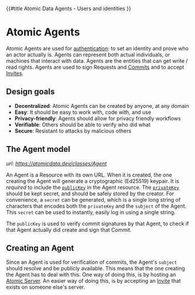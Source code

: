 {{#title Atomic Data Agents - Users and identities }}
# Atomic Agents

Atomic Agents are used for [authentication](./authentication.md): to set an identity and prove who an actor actually is.
Agents can represent both actual individuals, or machines that interact with data.
Agents are the entities that can get write / read rights.
Agents are used to sign Requests and [Commits](commits/intro.md) and to accept [Invites](invitations.md).

## Design goals

- **Decentralized**: Atomic Agents can be created by anyone, at any domain
- **Easy**: It should be easy to work with, code with, and use
- **Privacy-friendly**: Agents should allow for privacy friendly workflows
- **Verifiable**: Others should be able to verify who did what
- **Secure**: Resistant to attacks by malicious others

## The Agent model

_url: https://atomicdata.dev/classes/Agent_

An Agent is a Resource with its own URL.
When it is created, the one creating the Agent will generate a cryptographic (Ed25519) keypair.
It is _required_ to include the [`publicKey`](https://atomicdata.dev/properties/publicKey) in the Agent resource.
The [`privateKey`](https://atomicdata.dev/properties/privateKey) should be kept secret, and should be safely stored by the creator.
For convenience, a `secret` can be generated, which is a single long string of characters that encodes both the `privateKey` and the `subject` of the Agent.
This `secret` can be used to instantly, easily log in using a single string.

The `publicKey` is used to verify commit signatures by that Agent, to check if that Agent actually did create and sign that Commit.

## Creating an Agent

Since an Agent is used for verification of commits, the Agent's `subject` should resolve and be publicly available.
This means that the one creating the Agent has to deal with this.
One way of doing this, is by hosting an [Atomic Server](https://crates.io/crates/atomic-server).
An easier way of doing this, is by accepting an [Invite](invitations.md) that exists on someone else's server.
